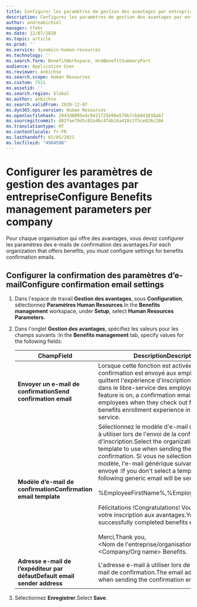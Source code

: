 ```yaml
---
title: Configurer les paramètres de gestion des avantages par entreprise
description: Configurez les paramètres de gestion des avantages par entreprise dans Microsoft Dynamics 365 Human Resources.
author: andreabichsel
manager: tfehr
ms.date: 12/07/2020
ms.topic: article
ms.prod: ''
ms.service: dynamics-human-resources
ms.technology: ''
ms.search.form: BenefitWorkspace, HcmBenefitSummaryPart
audience: Application User
ms.reviewer: anbichse
ms.search.scope: Human Resources
ms.custom: 7521
ms.assetid: ''
ms.search.region: Global
ms.author: anbichse
ms.search.validFrom: 2020-12-07
ms.dyn365.ops.version: Human Resources
ms.openlocfilehash: 2943d0095e4c9421725b90e579b7cbb841038ab7
ms.sourcegitcommit: d02fae79d5c02a4bc4f4b16a410c2f5ce026c204
ms.translationtype: HT
ms.contentlocale: fr-FR
ms.lasthandoff: 02/05/2021
ms.locfileid: "4984598"
---
```

# <a name="configure-benefits-management-parameters-per-company"></a><span data-ttu-id="bde9f-103">Configurer les paramètres de gestion des avantages par entreprise</span><span class="sxs-lookup"><span data-stu-id="bde9f-103">Configure Benefits management parameters per company</span></span>

<span data-ttu-id="bde9f-104">Pour chaque organisation qui offre des avantages, vous devez configurer les paramètres des e-mails de confirmation des avantages.</span><span class="sxs-lookup"><span data-stu-id="bde9f-104">For each organization that offers benefits, you must configure settings for benefits confirmation emails.</span></span>

## <a name="configure-confirmation-email-settings"></a><span data-ttu-id="bde9f-105">Configurer la confirmation des paramètres d’e-mail</span><span class="sxs-lookup"><span data-stu-id="bde9f-105">Configure confirmation email settings</span></span>

1. <span data-ttu-id="bde9f-106">Dans l'espace de travail **Gestion des avantages**, sous **Configuration**, sélectionnez **Paramètres Human Resources**.</span><span class="sxs-lookup"><span data-stu-id="bde9f-106">In the **Benefits management** workspace, under **Setup**, select **Human Resources Parameters**.</span></span>

2. <span data-ttu-id="bde9f-107">Dans l'onglet **Gestion des avantages**, spécifiez les valeurs pour les champs suivants :</span><span class="sxs-lookup"><span data-stu-id="bde9f-107">In the **Benefits management** tab, specify values for the following fields:</span></span> 

   | <span data-ttu-id="bde9f-108">Champ</span><span class="sxs-lookup"><span data-stu-id="bde9f-108">Field</span></span> | <span data-ttu-id="bde9f-109">Description</span><span class="sxs-lookup"><span data-stu-id="bde9f-109">Description</span></span> |
   | --- | --- |
   | <span data-ttu-id="bde9f-110">**Envoyer un e-mail de confirmation**</span><span class="sxs-lookup"><span data-stu-id="bde9f-110">**Send confirmation email**</span></span> | <span data-ttu-id="bde9f-111">Lorsque cette fonction est activée, un e-mail de confirmation est envoyé aux employés lorsqu'ils quittent l'expérience d'inscription aux avantages dans le libre-service des employés.</span><span class="sxs-lookup"><span data-stu-id="bde9f-111">When this feature is on, a confirmation email will be sent to employees when they check out from the benefits enrollment experience in Employee self-service.</span></span> |
   | <span data-ttu-id="bde9f-112">**Modèle d’e-mail de confirmation**</span><span class="sxs-lookup"><span data-stu-id="bde9f-112">**Confirmation email template**</span></span> | <span data-ttu-id="bde9f-113">Sélectionnez le modèle d'e-mail de l'organisation à utiliser lors de l'envoi de la confirmation d'inscription.</span><span class="sxs-lookup"><span data-stu-id="bde9f-113">Select the organization email template to use when sending the enrollment confirmation.</span></span> <span data-ttu-id="bde9f-114">Si vous ne sélectionnez pas de modèle, l'e-mail générique suivant sera envoyé :</span><span class="sxs-lookup"><span data-stu-id="bde9f-114">If you don't select a template, the following generic email will be sent:</span></span><br><br><span data-ttu-id="bde9f-115">%EmployeeFirstName%,</span><span class="sxs-lookup"><span data-stu-id="bde9f-115">%EmployeeFirstName%,</span></span><br><br><span data-ttu-id="bde9f-116">Félicitations !</span><span class="sxs-lookup"><span data-stu-id="bde9f-116">Congratulations!</span></span> <span data-ttu-id="bde9f-117">Vous avez terminé votre inscription aux avantages.</span><span class="sxs-lookup"><span data-stu-id="bde9f-117">You’ve successfully completed benefits enrollment.</span></span><br><br><span data-ttu-id="bde9f-118">Merci,</span><span class="sxs-lookup"><span data-stu-id="bde9f-118">Thank you,</span></span><br><span data-ttu-id="bde9f-119"><Nom de l'entreprise/organisation> Avantages.</span><span class="sxs-lookup"><span data-stu-id="bde9f-119"><Company/Org name> Benefits.</span></span> |
   | <span data-ttu-id="bde9f-120">**Adresse e-mail de l’expéditeur par défaut**</span><span class="sxs-lookup"><span data-stu-id="bde9f-120">**Default email sender address**</span></span> | <span data-ttu-id="bde9f-121">L'adresse e-mail à utiliser lors de l'envoi de l'e-mail de confirmation.</span><span class="sxs-lookup"><span data-stu-id="bde9f-121">The email address to use when sending the confirmation email.</span></span> |

3. <span data-ttu-id="bde9f-122">Sélectionnez **Enregistrer**.</span><span class="sxs-lookup"><span data-stu-id="bde9f-122">Select **Save**.</span></span>